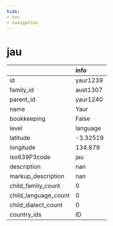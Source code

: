 ```yaml
---
hide:
- toc
- navigation
---
```

# jau
|                      | info     |
|:---------------------|:---------|
| id                   | yaur1239 |
| family_id            | aust1307 |
| parent_id            | yaur1240 |
| name                 | Yaur     |
| bookkeeping          | False    |
| level                | language |
| latitude             | -3.32519 |
| longitude            | 134.879  |
| iso639P3code         | jau      |
| description          | nan      |
| markup_description   | nan      |
| child_family_count   | 0        |
| child_language_count | 0        |
| child_dialect_count  | 0        |
| country_ids          | ID       |